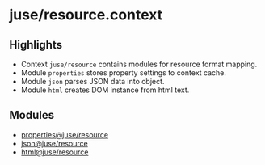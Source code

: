 # juse/resource.context

## Highlights

* Context `juse/resource` contains modules for resource format mapping.
* Module `properties` stores property settings to context cache.
* Module `json` parses JSON data into object.
* Module `html` creates DOM instance from html text.

## Modules

* [properties@juse/resource](../juse/resource/properties)
* [json@juse/resource](../juse/resource/json)
* [html@juse/resource](../juse/resource/html)
